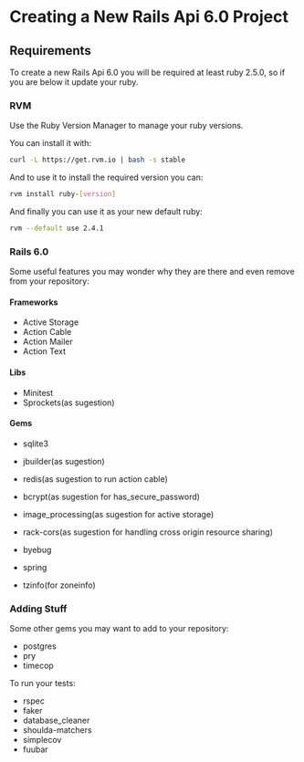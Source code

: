 # Creating a New Rails Api 6.0 Project

## Requirements

To create a new Rails Api 6.0 you will be required at least ruby 2.5.0, so if you are below it update your ruby.

### RVM

Use the Ruby Version Manager to manage your ruby versions.

You can install it with:
```sh
curl -L https://get.rvm.io | bash -s stable
```

And to use it to install the required version you can:
```sh
rvm install ruby-[version]
```

And finally you can use it as your new default ruby:
```sh
rvm --default use 2.4.1
```

### Rails 6.0

Some useful features you may wonder why they are there and even remove from your repository:

#### Frameworks
- Active Storage
- Action Cable
- Action Mailer
- Action Text

#### Libs
- Minitest
- Sprockets(as sugestion)

#### Gems
- sqlite3
- jbuilder(as sugestion)
- redis(as sugestion to run action cable)
- bcrypt(as sugestion for has_secure_password)
- image_processing(as sugestion for active storage)
- rack-cors(as sugestion for handling cross origin resource sharing)

- byebug
- spring

- tzinfo(for zoneinfo)

### Adding Stuff

Some other gems you may want to add to your repository:

- postgres
- pry
- timecop

To run your tests:
- rspec
- faker
- database_cleaner
- shoulda-matchers
- simplecov
- fuubar
